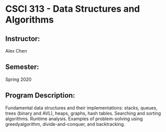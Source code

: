# CSCI 313 - Data Structures and Algorithms
## Instructor: 
Alex Chen

## Semester: 
Spring 2020

## Program Description:
Fundamental data structures and their implementations: stacks, queues, trees (binary and AVL), heaps, graphs, hash tables. Searching and sorting algorithms. Runtime analysis. Examples of problem-solving using greedyalgorithm, divide-and-conquer, and backtracking.
